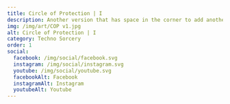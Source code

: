 ```yaml
---
title: Circle of Protection | I
description: Another version that has space in the corner to add another layer of symbolism if desired
img: /img/art/COP v1.jpg
alt: Circle of Protection | I
category: Techno Sorcery
order: 1
social:
  facebook: /img/social/facebook.svg
  instagram: /img/social/instagram.svg
  youtube: /img/social/youtube.svg
  facebookAlt: Facebook
  instagramAlt: Instagram
  youtubeAlt: Youtube
---
```

